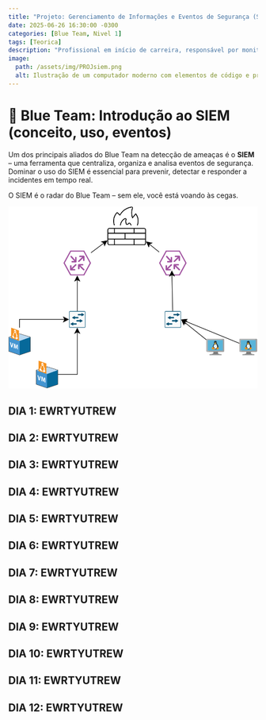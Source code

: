 ```yaml
---
title: "Projeto: Gerenciamento de Informações e Eventos de Segurança (SIEM)"
date: 2025-06-26 16:30:00 -0300
categories: [Blue Team, Nivel 1]
tags: [Teorica]
description: "Profissional em início de carreira, responsável por monitoramento básico, identificação preliminar de ameaças e suporte às operações de segurança. Atua seguindo procedimentos estabelecidos e orientações de profissionais mais experientes, desenvolvendo habilidades técnicas e conhecimento do ambiente de segurança."
image:
  path: /assets/img/PROJsiem.png
  alt: Ilustração de um computador moderno com elementos de código e processamento
---
```


# 🔵 Blue Team: Introdução ao SIEM (conceito, uso, eventos)

Um dos principais aliados do Blue Team na detecção de ameaças é o **SIEM** – uma ferramenta que centraliza, organiza e analisa eventos de segurança. Dominar o uso do SIEM é essencial para prevenir, detectar e responder a incidentes em tempo real.

O SIEM é o radar do Blue Team – sem ele, você está voando às cegas.

![Diagrama de Fluxo](/assets/img/DiagramaEstudo.svg)


## DIA 1: EWRTYUTREW

## DIA 2: EWRTYUTREW

## DIA 3: EWRTYUTREW

## DIA 4: EWRTYUTREW

## DIA 5: EWRTYUTREW

## DIA 6: EWRTYUTREW

## DIA 7: EWRTYUTREW

## DIA 8: EWRTYUTREW

## DIA 9: EWRTYUTREW

## DIA 10: EWRTYUTREW

## DIA 11: EWRTYUTREW

## DIA 12: EWRTYUTREW